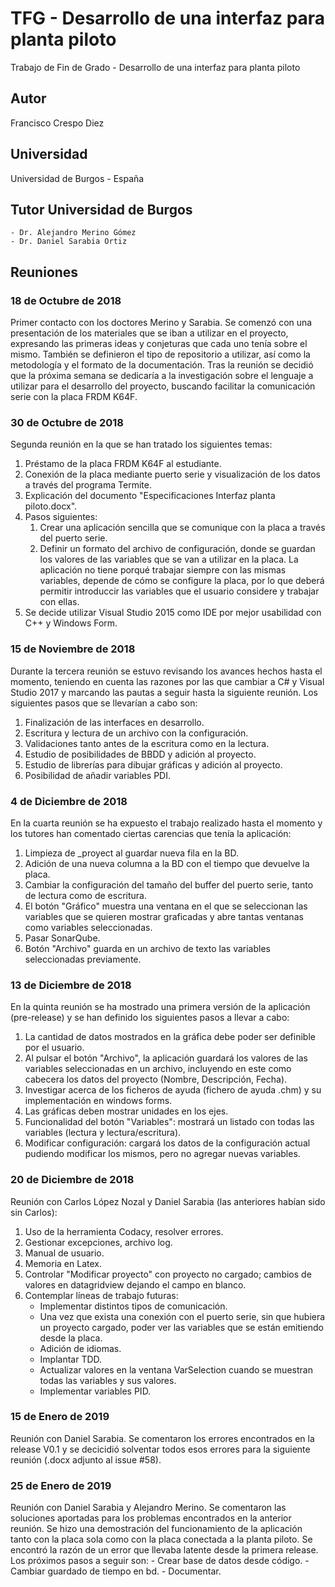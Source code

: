 # TFG - Desarrollo de una interfaz para planta piloto
Trabajo de Fin de Grado - Desarrollo de una interfaz para planta piloto
## Autor
Francisco Crespo Diez
## Universidad
Universidad de Burgos - España
## Tutor Universidad de Burgos
	- Dr. Alejandro Merino Gómez
	- Dr. Daniel Sarabia Ortiz
## Reuniones
### 18 de Octubre de 2018
Primer contacto con los doctores Merino y Sarabia. Se comenzó con una presentación de los materiales que se iban a utilizar en el proyecto, expresando las primeras ideas y conjeturas que cada uno tenía sobre el mismo. También se definieron el tipo de repositorio a utilizar, así como la metodología y el formato de la documentación. Tras la reunión se decidió que la próxima semana se dedicaría a la investigación sobre el lenguaje a utilizar para el desarrollo del proyecto, buscando facilitar la comunicación serie con la placa FRDM K64F.
### 30 de Octubre de 2018
Segunda reunión en la que se han tratado los siguientes temas:
1. Préstamo de la placa FRDM K64F al estudiante.
2. Conexión de la placa mediante puerto serie y visualización de los datos a través del programa Termite.
3. Explicación del documento "Especificaciones Interfaz planta piloto.docx".
4. Pasos siguientes:
    1. Crear una aplicación sencilla que se comunique con la placa a través del puerto serie.
    2. Definir un formato del archivo de configuración, donde se guardan los valores de las variables que se van a utilizar en la placa. La aplicación no tiene porqué trabajar siempre con las mismas variables, depende de cómo se configure la placa, por lo que deberá permitir introduccir las variables que el usuario considere y trabajar con ellas.
5. Se decide utilizar Visual Studio 2015 como IDE por mejor usabilidad con C++ y Windows Form.
### 15 de Noviembre de 2018
Durante la tercera reunión se estuvo revisando los avances hechos hasta el momento, teniendo en cuenta las razones por las que cambiar a C# y Visual Studio 2017 y marcando las pautas a seguir hasta la siguiente reunión. Los siguientes pasos que se llevarían a cabo son:
1. Finalización de las interfaces en desarrollo.
2. Escritura y lectura de un archivo con la configuración.
3. Validaciones tanto antes de la escritura como en la lectura.
4. Estudio de posibilidades de BBDD y adición al proyecto.
5. Estudio de librerías para dibujar gráficas y adición al proyecto.
6. Posibilidad de añadir variables PDI.
### 4 de Diciembre de 2018
En la cuarta reunión se ha expuesto el trabajo realizado hasta el momento y los tutores han comentado ciertas carencias que tenía la aplicación:
1. Limpieza de _proyect al guardar nueva fila en la BD.
2. Adición de una nueva columna a la BD con el tiempo que devuelve la placa.
3. Cambiar la configuración del tamaño del buffer del puerto serie, tanto de lectura como de escritura.
4. El botón "Gráfico" muestra una ventana en el que se seleccionan las variables que se quieren mostrar graficadas y abre tantas ventanas como variables seleccionadas.
5. Pasar SonarQube.
6. Botón "Archivo" guarda en un archivo de texto las variables seleccionadas previamente.
### 13 de Diciembre de 2018
En la quinta reunión se ha mostrado una primera versión de la aplicación (pre-release) y se han definido los siguientes pasos a llevar a cabo:
1. La cantidad de datos mostrados en la gráfica debe poder ser definible por el usuario.
2. Al pulsar el botón "Archivo", la aplicación guardará los valores de las variables seleccionadas en un archivo, incluyendo en este como cabecera los datos del proyecto (Nombre, Descripción, Fecha).
3. Investigar acerca de los ficheros de ayuda (fichero de ayuda .chm) y su implementación en windows forms.
4. Las gráficas deben mostrar unidades en los ejes.
5. Funcionalidad del botón "Variables": mostrará un listado con todas las variables (lectura y lectura/escritura).
6. Modificar configuración: cargará los datos de la configuración actual pudiendo modificar los mismos, pero no agregar nuevas variables.
### 20 de Diciembre de 2018
Reunión con Carlos López Nozal y Daniel Sarabia (las anteriores habían sido sin Carlos):
1. Uso de la herramienta Codacy, resolver errores.
2. Gestionar excepciones, archivo log.
3. Manual de usuario.
4. Memoria en Latex.
5. Controlar "Modificar proyecto" con proyecto no cargado; cambios de valores en datagridview dejando el campo en blanco.
6. Contemplar líneas de trabajo futuras:
	- Implementar distintos tipos de comunicación.
	- Una vez que exista una conexión con el puerto serie, sin que hubiera un proyecto cargado, poder ver las variables que se están emitiendo desde la placa.
	- Adición de idiomas.
	- Implantar TDD.
	- Actualizar valores en la ventana VarSelection cuando se muestran todas las variables y sus valores.
	- Implementar variables PID.
### 15 de Enero de 2019
Reunión con Daniel Sarabia. Se comentaron los errores encontrados en la release V0.1 y se decicidió solventar todos esos errores para la siguiente reunión (.docx adjunto al issue #58).
### 25 de Enero de 2019
Reunión con Daniel Sarabia y Alejandro Merino. Se comentaron las soluciones aportadas para los problemas encontrados en la anterior reunión. Se hizo 
una demostración del funcionamiento de la aplicación tanto con la placa sola como con la placa conectada a la planta piloto. Se encontró la razón de un error
que llevaba latente desde la primera release. Los próximos pasos a seguir son:
	- Crear base de datos desde código.
	- Cambiar guardado de tiempo en bd.
	- Documentar.
